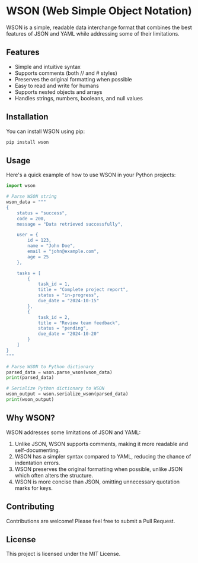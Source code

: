 # WSON (Web Simple Object Notation)

WSON is a simple, readable data interchange format that combines the best features of JSON and YAML while addressing some of their limitations.

## Features

- Simple and intuitive syntax
- Supports comments (both // and # styles)
- Preserves the original formatting when possible
- Easy to read and write for humans
- Supports nested objects and arrays
- Handles strings, numbers, booleans, and null values

## Installation

You can install WSON using pip:

```bash
pip install wson
```

## Usage

Here's a quick example of how to use WSON in your Python projects:

```python
import wson

# Parse WSON string
wson_data = """
{
    status = "success",
    code = 200,
    message = "Data retrieved successfully",

    user = {
        id = 123,
        name = "John Doe",
        email = "john@example.com",
        age = 25
    },

    tasks = [
        {
            task_id = 1,
            title = "Complete project report",
            status = "in-progress",
            due_date = "2024-10-15"
        },
        {
            task_id = 2,
            title = "Review team feedback",
            status = "pending",
            due_date = "2024-10-20"
        }
    ]
}
"""

# Parse WSON to Python dictionary
parsed_data = wson.parse_wson(wson_data)
print(parsed_data)

# Serialize Python dictionary to WSON
wson_output = wson.serialize_wson(parsed_data)
print(wson_output)
```

## Why WSON?

WSON addresses some limitations of JSON and YAML:

1. Unlike JSON, WSON supports comments, making it more readable and self-documenting.
2. WSON has a simpler syntax compared to YAML, reducing the chance of indentation errors.
3. WSON preserves the original formatting when possible, unlike JSON which often alters the structure.
4. WSON is more concise than JSON, omitting unnecessary quotation marks for keys.

## Contributing

Contributions are welcome! Please feel free to submit a Pull Request.

## License

This project is licensed under the MIT License.
